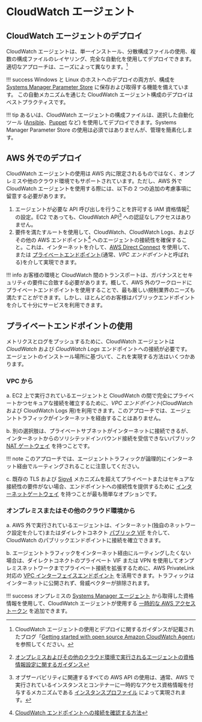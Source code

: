 # CloudWatch エージェント

## CloudWatch エージェントのデプロイ

CloudWatch エージェントは、単一インストール、分散構成ファイルの使用、複数の構成ファイルのレイヤリング、完全な自動化を使用してデプロイできます。
適切なアプローチは、ニーズによって異なります。[^1] 

!!! success
	Windows と Linux のホストへのデプロイの両方が、構成を [Systems Manager Parameter Store](https://docs.aws.amazon.com/AmazonCloudWatch/latest/monitoring/install-CloudWatch-Agent-on-EC2-Instance-fleet.html) に保存および取得する機能を備えています。 この自動メカニズムを通じた CloudWatch エージェント構成のデプロイはベストプラクティスです。

!!! tip
	あるいは、CloudWatch エージェントの構成ファイルは、選択した自動化ツール ([Ansible](https://www.ansible.com)、[Puppet](https://puppet.com) など) を使用してデプロイできます。Systems Manager Parameter Store の使用は必須ではありませんが、管理を簡素化します。

## AWS 外でのデプロイ

CloudWatch エージェントの使用は AWS 内に限定されるものではなく、オンプレミスや他のクラウド環境でもサポートされています。ただし、AWS 外で CloudWatch エージェントを使用する際には、以下の 2 つの追加の考慮事項に留意する必要があります。

1. エージェントが必要な API 呼び出しを行うことを許可する IAM 資格情報[^2] の設定。EC2 であっても、CloudWatch API[^5] への認証なしアクセスはありません。
2. 要件を満たすルートを使用して、CloudWatch、CloudWatch Logs、およびその他の AWS エンドポイント[^3] へのエージェントの接続性を確保すること。これは、インターネットを介して、[AWS Direct Connect](https://aws.amazon.com/directconnect/) を使用して、または [プライベートエンドポイント](https://docs.aws.amazon.com/vpc/latest/privatelink/concepts.html)(通常、*VPC エンドポイント*と呼ばれる)を介して実現できます。

!!! info
	お客様の環境と CloudWatch 間のトランスポートは、ガバナンスとセキュリティの要件に合致する必要があります。概して、AWS 外のワークロードにプライベートエンドポイントを使用することで、最も厳しい規制業界のニーズも満たすことができます。しかし、ほとんどのお客様はパブリックエンドポイントを介して十分にサービスを利用できます。

## プライベートエンドポイントの使用

メトリクスとログをプッシュするために、CloudWatch エージェントは *CloudWatch* および *CloudWatch Logs* エンドポイントへの接続が必要です。
エージェントのインストール場所に基づいて、これを実現する方法はいくつかあります。

### VPC から

a. EC2 上で実行されているエージェントと CloudWatch の間で完全にプライベートかつセキュアな接続を確立するために、*VPC エンドポイント*(CloudWatch および CloudWatch Logs 用)を利用できます。このアプローチでは、エージェントトラフィックがインターネットを経由することはありません。

b. 別の選択肢は、プライベートサブネットがインターネットに接続できるが、インターネットからのソリシテッドインバウンド接続を受信できないパブリック [NAT ゲートウェイ](https://docs.aws.amazon.com/vpc/latest/userguide/vpc-nat-gateway.html) を持つことです。

!!! note
	このアプローチでは、エージェントトラフィックが論理的にインターネット経由でルーティングされることに注意してください。

c. 既存の TLS および [Sigv4](https://docs.aws.amazon.com/general/latest/gr/signature-version-4.html) メカニズムを超えてプライベートまたはセキュアな接続性の要件がない場合、エンドポイントへの接続性を提供するために [インターネットゲートウェイ](https://docs.aws.amazon.com/vpc/latest/userguide/VPC_Internet_Gateway.html) を持つことが最も簡単なオプションです。

### オンプレミスまたはその他のクラウド環境から

a. AWS 外で実行されているエージェントは、インターネット(独自のネットワーク設定を介して)またはダイレクトコネクト [パブリック VIF](https://docs.aws.amazon.com/ja_jp/directconnect/latest/UserGuide/WorkingWithVirtualInterfaces.html) を介して、CloudWatch のパブリックエンドポイントに接続を確立できます。

b. エージェントトラフィックをインターネット経由にルーティングしたくない場合は、ダイレクトコネクトのプライベート VIF または VPN を使用してオンプレミスネットワークまでプライベート接続を拡張するために、AWS PrivateLink 対応の [VPC インターフェイスエンドポイント](https://docs.aws.amazon.com/ja_jp/vpc/latest/userguide/vpce-interface.html) を活用できます。トラフィックはインターネットに公開されず、脅威ベクターが排除されます。

!!! success
	オンプレミスの [Systems Manager エージェント](https://docs.aws.amazon.com/ja_jp/systems-manager/latest/userguide/ssm-agent.html) から取得した資格情報を使用して、CloudWatch エージェントが使用する [一時的な AWS アクセストークン](https://aws.amazon.com/jp/premiumsupport/knowledge-center/cloudwatch-on-premises-temp-credentials/) を追加できます。


[^1]: CloudWatch エージェントの使用とデプロイに関するガイダンスが記載されたブログ「[Getting started with open source Amazon CloudWatch Agent](https://aws.amazon.com/blogs/opensource/getting-started-with-open-source-amazon-cloudwatch-agent/)」を参照してください。


[^2]: [オンプレミスおよびその他のクラウド環境で実行されるエージェントの資格情報設定に関するガイダンス](https://docs.aws.amazon.com/ja_jp/AmazonCloudWatch/latest/monitoring/install-CloudWatch-Agent-commandline-fleet.html#install-CloudWatch-Agent-iam_user-first)

[^3]: [CloudWatch エンドポイントへの接続を確認する方法](https://docs.aws.amazon.com/ja_jp/AmazonCloudWatch/latest/monitoring/install-CloudWatch-Agent-commandline-fleet.html#install-CloudWatch-Agent-internet-access-first-cmd)

[^4]: [オンプレミスのプライベート接続に関するブログ](https://aws.amazon.com/jp/blogs/networking-and-content-delivery/hybrid-networking-using-vpc-endpoints-aws-privatelink-and-amazon-cloudwatch-for-financial-services/)  

[^5]: オブザーバビリティに関連するすべての AWS API の使用は、通常、AWS で実行されているインスタンスとコンテナーに一時的なアクセス資格情報を付与するメカニズムである [インスタンスプロファイル](https://docs.aws.amazon.com/ja_jp/IAM/latest/UserGuide/id_roles_use_switch-role-ec2_instance-profiles.html) によって実現されます。

